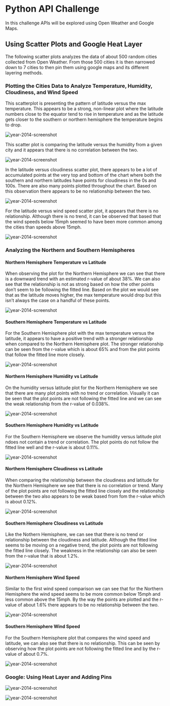 # Python API Challenge
<p>In this challenge APIs will be explored using Open Weather and Google Maps.</p>

## Using Scatter Plots and Google Heat Layer
The following scatter plots analyzes the data of about 500 random cities collected from Open Weather. From those 500 cities it is then narrowed down to 7 cities to then pin them using google maps and its different layering methods. 

### Plotting the Cities Data to Analyze Temperature, Humidity, Cloudiness, and Wind Speed
This scatterplot is presenting the pattern of latitude versus the max temperature. This appears to be a strong, non-linear plot where the latitude numbers close to the equator tend to rise in temperature and as the latitude gets closer to the southern or northern hemisphere the temperature begins to drop.

![year-2014-screenshot](images/lat_vs_temp.png)

This scatter plot is comparing the latitude versus the humidity from a given city and it appears that there is no correlation between the two.

![year-2014-screenshot](images/lat_vs_humi.png)

In the latitude versus cloudiness scatter plot, there appears to be a lot of accumulated points at the very top and bottom of the chart where both the southern and northern latitudes have points for cloudiness in the 0s and 100s. There are also many points plotted throughout the chart. Based on this observation there appears to be no relationship between the two. 

![year-2014-screenshot](images/lat_vs_cloudi.png)

For the latitude versus wind speed scatter plot, it appears that there is no relationship. Although there is no trend, it can be observed that based that the wind speeds below 15mph seemed to have been more common among the cities than speeds above 15mph.

 ![year-2014-screenshot](images/lat_vs_wind.png)

### Analyzing the Northern and Southern Hemispheres

#### Northern Hemisphere Temperature vs Latitude
When observing the plot for the Northern Hemisphere we can see that there is a downward trend with an estimated r-value of about 38%. We can also see that the relationship is not as strong based on how the other points don’t seem to be following the fitted line. Based on the plot we would see that as the latitude moves higher, the max temperature would drop but this isn’t always the case on a handful of these points. 

![year-2014-screenshot](images/nh_temp_vs_lat.png)

#### Southern Hemisphere Temperature vs Latitude
For the Southern Hemisphere plot with the max temperature versus the latitude, it appears to have a positive trend with a stronger relationship when compared to the Northern Hemisphere plot. The stronger relationship can be seen from the r-value which is about 65% and from the plot points that follow the fitted line more closely.  

![year-2014-screenshot](images/sh_temp_vs_lat.png)

#### Northern Hemisphere Humidity vs Latitude
On the humidity versus latitude plot for the Northern Hemisphere we see that there are many plot points with no trend or correlation. Visually it can be seen that the plot points are not following the fitted line and we can see the weak relationship from the r-value of 0.038%.

![year-2014-screenshot](images/nh_humi_vs_lat.png)

#### Southern Hemisphere Humidity vs Latitude
For the Southern Hemisphere we observe the humidity versus latitude plot ndoes not contain a trend or correlation. The plot points do not follow the fitted line well and the r-value is about 0.11%. 

![year-2014-screenshot](images/sh_humi_vs_lat.png)

#### Northern Hemisphere Cloudiness vs Latitude
When comparing the relationship between the cloudiness and latitude for the Northern Hemisphere we see that there is no correlation or trend. Many of the plot points are not following the fitted line closely and the relationship between the two also appears to be weak based from fom the r-value which is about 0.12%.

![year-2014-screenshot](images/nh_cloudi_vs_lat.png)

#### Southern Hemisphere Cloudiness vs Latitude
Like the Nothern Hemisphere, we can see that there is no trend or relationship between the cloudiness and latitude. Although the fitted line seems to be moving on a negative trend, the plot points are not following the fitted line closely. The weakness in the relationship can also be seen from the r-value that is about 1.2%.  

![year-2014-screenshot](images/sh_cloudi_vs_lat.png)

#### Northern Hemisphere Wind Speed
Similar to the first wind speed comparison we can see that for the Northern Hemisphere the wind speed seems to be more common below 15mph and less common above the 15mph. By the way the points are plotted and the r-value of about 1.6% there appears to be no relationship between the two. 

![year-2014-screenshot](images/nh_wind_vs_lat.png)

#### Southern Hemisphere Wind Speed
For the Southern Hemisphere plot that compares the wind speed and latitude, we can also see that there is no relationship. This can be seen by observing how the plot points are not following the fitted line and by the r-value of about 0.7%. 

![year-2014-screenshot](images/sh_wind_vs_lat.png)

### Google: Using Heat Layer and Adding Pins

![year-2014-screenshot](images/heat-map.png)

![year-2014-screenshot](images/heat-map-labels.png)

